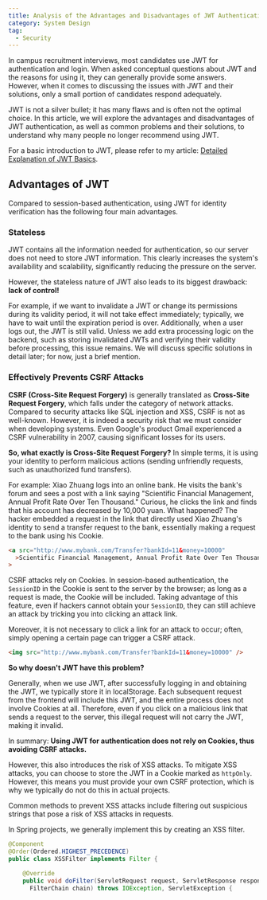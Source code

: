 ```yaml
---
title: Analysis of the Advantages and Disadvantages of JWT Authentication
category: System Design
tag:
  - Security
---
```


In campus recruitment interviews, most candidates use JWT for authentication and login. When asked conceptual questions about JWT and the reasons for using it, they can generally provide some answers. However, when it comes to discussing the issues with JWT and their solutions, only a small portion of candidates respond adequately.

JWT is not a silver bullet; it has many flaws and is often not the optimal choice. In this article, we will explore the advantages and disadvantages of JWT authentication, as well as common problems and their solutions, to understand why many people no longer recommend using JWT.

For a basic introduction to JWT, please refer to my article: [Detailed Explanation of JWT Basics](https://javaguide.cn/system-design/security/jwt-intro.html).

## Advantages of JWT

Compared to session-based authentication, using JWT for identity verification has the following four main advantages.

### Stateless

JWT contains all the information needed for authentication, so our server does not need to store JWT information. This clearly increases the system's availability and scalability, significantly reducing the pressure on the server.

However, the stateless nature of JWT also leads to its biggest drawback: **lack of control!**

For example, if we want to invalidate a JWT or change its permissions during its validity period, it will not take effect immediately; typically, we have to wait until the expiration period is over. Additionally, when a user logs out, the JWT is still valid. Unless we add extra processing logic on the backend, such as storing invalidated JWTs and verifying their validity before processing, this issue remains. We will discuss specific solutions in detail later; for now, just a brief mention.

### Effectively Prevents CSRF Attacks

**CSRF (Cross-Site Request Forgery)** is generally translated as **Cross-Site Request Forgery**, which falls under the category of network attacks. Compared to security attacks like SQL injection and XSS, CSRF is not as well-known. However, it is indeed a security risk that we must consider when developing systems. Even Google's product Gmail experienced a CSRF vulnerability in 2007, causing significant losses for its users.

**So, what exactly is Cross-Site Request Forgery?** In simple terms, it is using your identity to perform malicious actions (sending unfriendly requests, such as unauthorized fund transfers).

For example: Xiao Zhuang logs into an online bank. He visits the bank's forum and sees a post with a link saying "Scientific Financial Management, Annual Profit Rate Over Ten Thousand." Curious, he clicks the link and finds that his account has decreased by 10,000 yuan. What happened? The hacker embedded a request in the link that directly used Xiao Zhuang's identity to send a transfer request to the bank, essentially making a request to the bank using his Cookie.

```html
<a src="http://www.mybank.com/Transfer?bankId=11&money=10000"
  >Scientific Financial Management, Annual Profit Rate Over Ten Thousand</a
>
```

CSRF attacks rely on Cookies. In session-based authentication, the `SessionID` in the Cookie is sent to the server by the browser; as long as a request is made, the Cookie will be included. Taking advantage of this feature, even if hackers cannot obtain your `SessionID`, they can still achieve an attack by tricking you into clicking an attack link.

Moreover, it is not necessary to click a link for an attack to occur; often, simply opening a certain page can trigger a CSRF attack.

```html
<img src="http://www.mybank.com/Transfer?bankId=11&money=10000" />
```

**So why doesn't JWT have this problem?**

Generally, when we use JWT, after successfully logging in and obtaining the JWT, we typically store it in localStorage. Each subsequent request from the frontend will include this JWT, and the entire process does not involve Cookies at all. Therefore, even if you click on a malicious link that sends a request to the server, this illegal request will not carry the JWT, making it invalid.

In summary: **Using JWT for authentication does not rely on Cookies, thus avoiding CSRF attacks.**

However, this also introduces the risk of XSS attacks. To mitigate XSS attacks, you can choose to store the JWT in a Cookie marked as `httpOnly`. However, this means you must provide your own CSRF protection, which is why we typically do not do this in actual projects.

Common methods to prevent XSS attacks include filtering out suspicious strings that pose a risk of XSS attacks in requests.

In Spring projects, we generally implement this by creating an XSS filter.

```java
@Component
@Order(Ordered.HIGHEST_PRECEDENCE)
public class XSSFilter implements Filter {

    @Override
    public void doFilter(ServletRequest request, ServletResponse response,
      FilterChain chain) throws IOException, ServletException {
```
